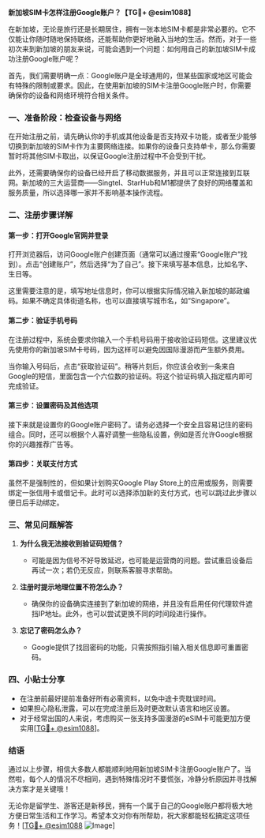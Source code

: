 **新加坡SIM卡怎样注册Google账户？【TG💪+ @esim1088】**

在新加坡，无论是旅行还是长期居住，拥有一张本地SIM卡都是非常必要的。它不仅能让你随时随地保持联络，还能帮助你更好地融入当地的生活。然而，对于一些初次来到新加坡的朋友来说，可能会遇到一个问题：如何用自己的新加坡SIM卡成功注册Google账户呢？

首先，我们需要明确一点：Google账户是全球通用的，但某些国家或地区可能会有特殊的限制或要求。因此，在使用新加坡的SIM卡注册Google账户时，你需要确保你的设备和网络环境符合相关条件。

### 一、准备阶段：检查设备与网络

在开始注册之前，请先确认你的手机或其他设备是否支持双卡功能，或者至少能够切换到新加坡的SIM卡作为主要网络连接。如果你的设备只支持单卡，那么你需要暂时将其他SIM卡取出，以保证Google注册过程中不会受到干扰。

此外，还需要确保你的设备已经开启了移动数据服务，并且可以正常连接到互联网。新加坡的三大运营商——Singtel、StarHub和M1都提供了良好的网络覆盖和服务质量，所以选择哪一家并不影响基本操作流程。

### 二、注册步骤详解

#### 第一步：打开Google官网并登录

打开浏览器后，访问Google账户创建页面（通常可以通过搜索“Google账户”找到）。点击“创建账户”，然后选择“为了自己”。接下来填写基本信息，比如名字、生日等。

这里需要注意的是，填写地址信息时，你可以根据实际情况输入新加坡的邮政编码。如果不确定具体街道名称，也可以直接填写城市名，如“Singapore”。

#### 第二步：验证手机号码

在注册过程中，系统会要求你输入一个手机号码用于接收验证码短信。这里建议优先使用你的新加坡SIM卡号码，因为这样可以避免因国际漫游而产生额外费用。

当你输入号码后，点击“获取验证码”。稍等片刻后，你应该会收到一条来自Google的短信，里面包含一个六位数的验证码。将这个验证码填入指定框内即可完成验证。

#### 第三步：设置密码及其他选项

接下来就是设置你的Google账户密码了。请务必选择一个安全且容易记住的密码组合。同时，还可以根据个人喜好调整一些隐私设置，例如是否允许Google根据你的兴趣推荐广告等。

#### 第四步：关联支付方式

虽然不是强制性的，但如果计划购买Google Play Store上的应用或服务，则需要绑定一张信用卡或借记卡。此时可以选择添加新的支付方式，也可以跳过此步骤以便日后手动绑定。

### 三、常见问题解答

1. **为什么我无法接收到验证码短信？**
   - 可能是因为信号不好导致延迟，也可能是运营商的问题。尝试重启设备后再试一次；若仍无反应，则联系客服寻求帮助。

2. **注册时提示地理位置不符怎么办？**
   - 确保你的设备确实连接到了新加坡的网络，并且没有启用任何代理软件遮挡IP地址。此外，也可以尝试更换不同的时间段进行操作。

3. **忘记了密码怎么办？**
   - Google提供了找回密码的功能，只需按照指引输入相关信息即可重置密码。

### 四、小贴士分享

- 在注册前最好提前准备好所有必需资料，以免中途卡壳耽误时间。
- 如果担心隐私泄露，可以在完成注册后及时更改默认语言和地区设置。
- 对于经常出国的人来说，考虑购买一张支持多国漫游的eSIM卡可能更加方便实用[[TG💪+ @esim1088](https://t.me/s/esim1088)]。

### 结语

通过以上步骤，相信大多数人都能顺利地用新加坡SIM卡注册Google账户了。当然啦，每个人的情况不尽相同，遇到特殊情况时不要慌张，冷静分析原因并寻找解决方案才是关键哦！

无论你是留学生、游客还是新移民，拥有一个属于自己的Google账户都将极大地方便日常生活和工作学习。希望本文对你有所帮助，祝大家都能轻松搞定这项任务！[[TG💪+ @esim1088](https://t.me/s/esim1088) ![Image](https://i.postimg.cc/4NQfJmqS/Snipaste-2025-05-13-00-14-12.png)]